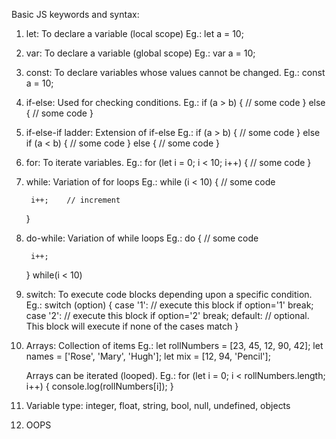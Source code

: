 Basic JS keywords and syntax:

1. let: To declare a variable (local scope)
    Eg.: let a = 10;

2. var: To declare a variable (global scope)
    Eg.: var a = 10;

3. const: To declare variables whose values cannot be changed.
    Eg.: const a = 10;

4. if-else: Used for checking conditions.
    Eg.: if (a > b) {
        // some code
    } else {
        // some code
    }

5. if-else-if ladder: Extension of if-else
    Eg.: if (a > b) {
        // some code
    } else if (a < b) {
        // some code
    } else {
        // some code
    }

6. for: To iterate variables.
    Eg.: for (let i = 0; i < 10; i++) {
        // some code
    }

7. while: Variation of for loops
    Eg.: while (i < 10) {
        // some code

        i++;    // increment
    }

8. do-while: Variation of while loops
    Eg.: do {
        // some code

        i++;
    } while(i < 10)

9. switch: To execute code blocks depending upon a specific condition.
    Eg.: switch (option) {
        case '1': // execute this block if option='1'
        break;
        case '2': // execute this block if option='2'
        break;
        default:    // optional. This block will execute if none of the cases match
    }

10. Arrays: Collection of items
    Eg.: let rollNumbers = [23, 45, 12, 90, 42];
    let names = ['Rose', 'Mary', 'Hugh'];
    let mix = [12, 94, 'Pencil'];

    Arrays can be iterated (looped). Eg.:
    for (let i = 0; i < rollNumbers.length; i++) {
        console.log(rollNumbers[i]);
    }

11. Variable type: integer, float, string, bool, null, undefined, objects

12. OOPS

